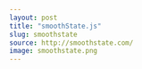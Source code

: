 ```yaml
---
layout: post
title: "smoothState.js"
slug: smoothstate
source: http://smoothstate.com/
image: smoothstate.png
---
```



